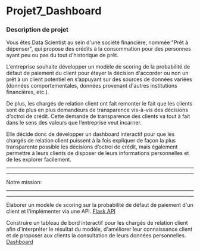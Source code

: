 # Projet7_Dashboard

<h3> Description de projet </h3>
Vous êtes Data Scientist au sein d'une société financière, nommée "Prêt à dépenser", qui propose des crédits à la consommation pour des personnes ayant peu ou pas du tout d'historique de prêt.

L’entreprise souhaite développer un modèle de scoring de la probabilité de défaut de paiement du client pour étayer la décision d'accorder ou non un prêt à un client potentiel en s’appuyant sur des sources de données variées (données comportementales, données provenant d'autres institutions financières, etc.).

De plus, les chargés de relation client ont fait remonter le fait que les clients sont de plus en plus demandeurs de transparence vis-à-vis des décisions d’octroi de crédit. Cette demande de transparence des clients va tout à fait dans le sens des valeurs que l’entreprise veut incarner.

Elle décide donc de développer un dashboard interactif pour que les chargés de relation client puissent à la fois expliquer de façon la plus transparente possible les décisions d’octroi de crédit, mais également permettre à leurs clients de disposer de leurs informations personnelles et de les explorer facilement.


*************************************
*************************************
Notre mission:
*************************************
*************************************


Élaborer un modèle de scoring sur la probabilité de défaut de paiement d'un client et l'implémenter via une API.
[Flask API](https://mankarali07api.herokuapp.com/)


Construire un tableau de bord interactif pour les chargés de relation client afin d'interpréter le résultat du modèle, d'améliorer leur connaissance client et de proposer aux clients la consultation de leurs données personnelles.
[Dashboard](https://mankarali07dash.herokuapp.com/)



